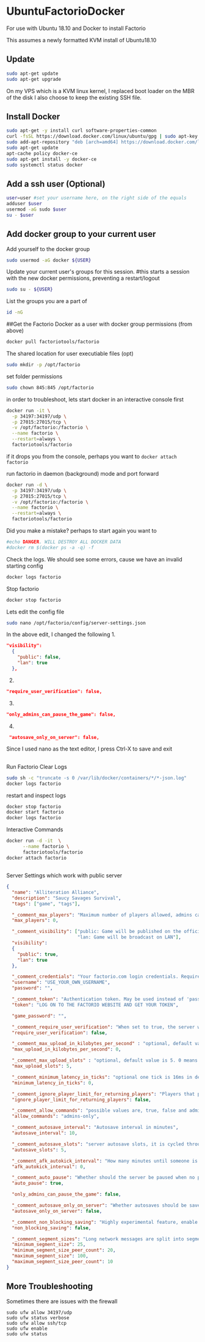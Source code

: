 # UbuntuFactorioDocker
For use with Ubuntu 18.10 and Docker to install Factorio

This assumes a newly formatted KVM install of Ubuntu18.10

## Update
```sh 
sudo apt-get update
sudo apt-get upgrade
```
On my VPS which is a KVM linux kernel, 
I replaced boot loader on the MBR of the disk
I also choose to keep the existing SSH file.

## Install Docker
```sh
sudo apt-get -y install curl software-properties-common
curl -fsSL https://download.docker.com/linux/ubuntu/gpg | sudo apt-key add -
sudo add-apt-repository "deb [arch=amd64] https://download.docker.com/linux/ubuntu $(lsb_release -cs) stable"
sudo apt-get update
apt-cache policy docker-ce
sudo apt-get install -y docker-ce
sudo systemctl status docker
```

## Add a ssh user (Optional)
```sh
user=user #set your username here, on the right side of the equals
adduser $user
usermod -aG sudo $user
su - $user
```
## Add docker group to your current user
Add yourself to the docker group
```sh
sudo usermod -aG docker ${USER}
```
Update your current user's groups for this session. #this starts a session with the new docker permissions, preventing a restart/logout
```sh
sudo su - ${USER} 
```
List the groups you are a part of
```sh
id -nG
```

##Get the Factorio Docker
as a user with docker group permissions (from above)
```sh
docker pull factoriotools/factorio
```
The shared location for user executiable files (opt)
```sh
sudo mkdir -p /opt/factorio
```
set folder permissions
```sh 
sudo chown 845:845 /opt/factorio
```

in order to troubleshoot, lets start docker in an interactive console first
```sh
docker run -it \
  -p 34197:34197/udp \
  -p 27015:27015/tcp \
  -v /opt/factorio:/factorio \
  --name factorio \
  --restart=always \
  factoriotools/factorio
```

if it drops you from the console, perhaps you want to ```docker attach factorio```


run factorio in daemon (background) mode and port forward
```sh
docker run -d \
  -p 34197:34197/udp \
  -p 27015:27015/tcp \
  -v /opt/factorio:/factorio \
  --name factorio \
  --restart=always \
  factoriotools/factorio
```
Did you make a mistake? perhaps to start again you want to 
```sh
#echo DANGER. WILL DESTROY ALL DOCKER DATA
#docker rm $(docker ps -a -q) -f
```
Check the logs. We should see some errors, cause we have an invalid starting config
```sh
docker logs factorio
```
Stop factorio
```sh
docker stop factorio
```

Lets edit the config file
```sh
sudo nano /opt/factorio/config/server-settings.json
```
In the above edit, I changed the following
1.  
```json
"visibility":
  {
    "public": false,
    "lan": true
  },
```
2. 
```json
"require_user_verification": false,
```
3. 
```json
"only_admins_can_pause_the_game": false,
```
4. 
```json
 "autosave_only_on_server": false,
```

Since I used nano as the text editor, I press Ctrl-X to save and exit

##
Run Factorio
Clear Logs
```sh
sudo sh -c "truncate -s 0 /var/lib/docker/containers/*/*-json.log"
docker logs factorio
```
restart and inspect logs
```sh
docker stop factorio
docker start factorio
docker logs factorio
```

Interactive Commands
```sh
docker run -d -it  \
      --name factorio \
      factoriotools/factorio
docker attach factorio

```



##
Server Settings which work with public server
```json
{
  "name": "Alliteration Alliance",
  "description": "Saucy Savages Survival",
  "tags": ["game", "tags"],

  "_comment_max_players": "Maximum number of players allowed, admins can join even a full server. 0 means unlimited.",
  "max_players": 0,

  "_comment_visibility": ["public: Game will be published on the official Factorio matching server",
                          "lan: Game will be broadcast on LAN"],
  "visibility":
  {
    "public": true,
    "lan": true
  },

  "_comment_credentials": "Your factorio.com login credentials. Required for games with visibility public",
  "username": "USE_YOUR_OWN_USERNAME",
  "password": "",

  "_comment_token": "Authentication token. May be used instead of 'password' above.",
  "token": "LOG ON TO THE FACTORIO WEBSITE AND GET YOUR TOKEN",

  "game_password": "",

  "_comment_require_user_verification": "When set to true, the server will only allow clients that have a valid Factorio.com account",
  "require_user_verification": false,

  "_comment_max_upload_in_kilobytes_per_second" : "optional, default value is 0. 0 means unlimited.",
  "max_upload_in_kilobytes_per_second": 0,

  "_comment_max_upload_slots" : "optional, default value is 5. 0 means unlimited.",
  "max_upload_slots": 5,

  "_comment_minimum_latency_in_ticks": "optional one tick is 16ms in default speed, default value is 0. 0 means no minimum.",
  "minimum_latency_in_ticks": 0,

  "_comment_ignore_player_limit_for_returning_players": "Players that played on this map already can join even when the max player limit was reached.",
  "ignore_player_limit_for_returning_players": false,

  "_comment_allow_commands": "possible values are, true, false and admins-only",
  "allow_commands": "admins-only",

  "_comment_autosave_interval": "Autosave interval in minutes",
  "autosave_interval": 10,

  "_comment_autosave_slots": "server autosave slots, it is cycled through when the server autosaves.",
  "autosave_slots": 5,

  "_comment_afk_autokick_interval": "How many minutes until someone is kicked when doing nothing, 0 for never.",
  "afk_autokick_interval": 0,

  "_comment_auto_pause": "Whether should the server be paused when no players are present.",
  "auto_pause": true,

  "only_admins_can_pause_the_game": false,

  "_comment_autosave_only_on_server": "Whether autosaves should be saved only on server or also on all connected clients. Default is true.",
  "autosave_only_on_server": false,

  "_comment_non_blocking_saving": "Highly experimental feature, enable only at your own risk of losing your saves. On UNIX systems, server will fork itself to create an autosave. Autosaving on connected Windows clients will be disabled regardless of autosave_only_on_server option.",
  "non_blocking_saving": false,

  "_comment_segment_sizes": "Long network messages are split into segments that are sent over multiple ticks. Their size depends on the number of peers currently connected. Increasing the segment size will increase upload bandwidth requirement for the server and download bandwidth requirement for clients. This setting only affects server outbound messages. Changing these settings can have a negative impact on connection stability for some clients.",
  "minimum_segment_size": 25,
  "minimum_segment_size_peer_count": 20,
  "maximum_segment_size": 100,
  "maximum_segment_size_peer_count": 10
}

```


## More Troubleshooting
Sometimes there are issues with the firewall

```
sudo ufw allow 34197/udp
sudo ufw status verbose
sudo ufw allow ssh/tcp
sudo ufw enable
sudo ufw status

